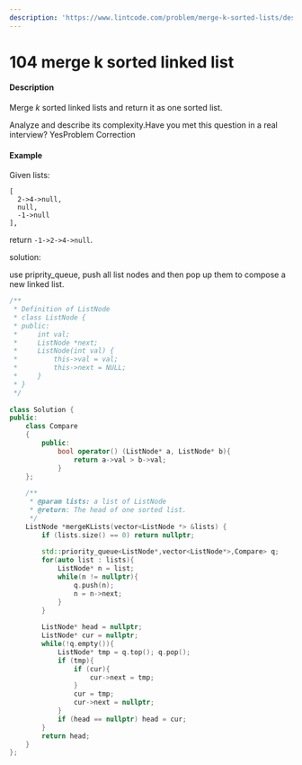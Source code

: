 ```yaml
---
description: 'https://www.lintcode.com/problem/merge-k-sorted-lists/description'
---
```


# 104 merge k sorted linked list

#### Description

Merge _k_ sorted linked lists and return it as one sorted list.

Analyze and describe its complexity.Have you met this question in a real interview?  YesProblem Correction

#### Example

Given lists:

```text
[
  2->4->null,
  null,
  -1->null
],
```

return `-1->2->4->null`.



solution:

use priprity\_queue, push all list nodes and then pop up them to compose a new linked list.

```cpp
/**
 * Definition of ListNode
 * class ListNode {
 * public:
 *     int val;
 *     ListNode *next;
 *     ListNode(int val) {
 *         this->val = val;
 *         this->next = NULL;
 *     }
 * }
 */
 
class Solution {
public:
    class Compare
    {
        public:
            bool operator() (ListNode* a, ListNode* b){
                return a->val > b->val;
            }
    };
    
    /**
     * @param lists: a list of ListNode
     * @return: The head of one sorted list.
     */
    ListNode *mergeKLists(vector<ListNode *> &lists) {
        if (lists.size() == 0) return nullptr;
        
        std::priority_queue<ListNode*,vector<ListNode*>,Compare> q;
        for(auto list : lists){
            ListNode* n = list;
            while(n != nullptr){
                q.push(n);
                n = n->next;
            }
        }
        
        ListNode* head = nullptr;
        ListNode* cur = nullptr;
        while(!q.empty()){
            ListNode* tmp = q.top(); q.pop();
            if (tmp){
                if (cur){
                    cur->next = tmp;
                }
                cur = tmp;
                cur->next = nullptr;
            }
            if (head == nullptr) head = cur;
        }
        return head;
    }
};
```







